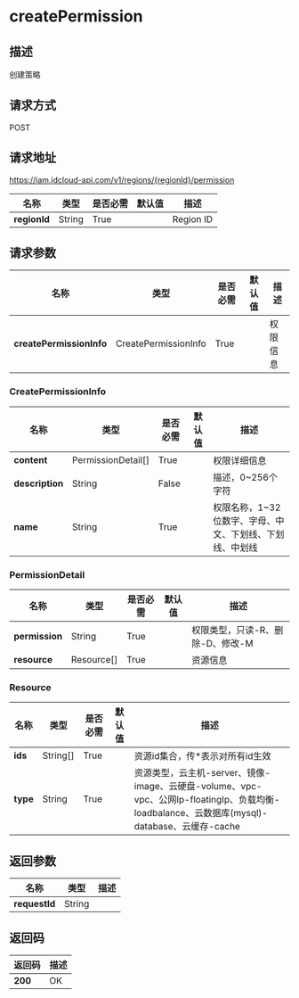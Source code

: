 # createPermission


## 描述
创建策略

## 请求方式
POST

## 请求地址
https://iam.jdcloud-api.com/v1/regions/{regionId}/permission

|名称|类型|是否必需|默认值|描述|
|---|---|---|---|---|
|**regionId**|String|True| |Region ID|

## 请求参数
|名称|类型|是否必需|默认值|描述|
|---|---|---|---|---|
|**createPermissionInfo**|CreatePermissionInfo|True| |权限信息|

### CreatePermissionInfo
|名称|类型|是否必需|默认值|描述|
|---|---|---|---|---|
|**content**|PermissionDetail[]|True| |权限详细信息|
|**description**|String|False| |描述，0~256个字符|
|**name**|String|True| |权限名称，1~32位数字、字母、中文、下划线、下划线、中划线|
### PermissionDetail
|名称|类型|是否必需|默认值|描述|
|---|---|---|---|---|
|**permission**|String|True| |权限类型，只读-R、删除-D、修改-M|
|**resource**|Resource[]|True| |资源信息|
### Resource
|名称|类型|是否必需|默认值|描述|
|---|---|---|---|---|
|**ids**|String[]|True| |资源id集合，传*表示对所有id生效|
|**type**|String|True| |资源类型，云主机-server、镜像-image、云硬盘-volume、vpc-vpc、公网Ip-floatingIp、负载均衡-loadbalance、云数据库(mysql)-database、云缓存-cache|

## 返回参数
|名称|类型|描述|
|---|---|---|
|**requestId**|String| |


## 返回码
|返回码|描述|
|---|---|
|**200**|OK|
